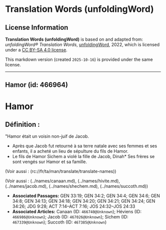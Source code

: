 # Translation Words (unfoldingWord)

## License Information

**Translation Words (unfoldingWord)** is based on and adapted from: _unfoldingWord® Translation Words_, [unfoldingWord](https://unfoldingword.org/utw), 2022, which is licensed under a [CC BY-SA 4.0 license](https://creativecommons.org/licenses/by-sa/4.0/legalcode.en).

This markdown version (created `2025-10-16`) is provided under the same license.



--------------------------------

## Hamor (id: 466964)

Hamor
=====

Définition :
------------

"Hamor était un voisin non\-juif de Jacob.

* Après que Jacob fut retourné à sa terre natale avec ses femmes et ses enfants, il a acheté un lieu de sépulture du fils de Hamor.
* Le fils de Hamor Sichem a violé la fille de Jacob, Dinah\* Ses frères se sont vengés sur Hamor et sa famille.

(Voir aussi : (rc://fr/ta/man/translate/translate\-names))

(Voir aussi : (../names/canaan.md), (../names/hivite.md), (../names/jacob.md), (../names/shechem.md), (../names/succoth.md))

* **Associated Passages:** GEN 33:19; GEN 34:2; GEN 34:4; GEN 34:6; GEN 34:8; GEN 34:13; GEN 34:18; GEN 34:20; GEN 34:21; GEN 34:24; GEN 34:26; JDG 9:28; ACT 7:14–ACT 7:16; JOS 24:32–JOS 24:33
* **Associated Articles:** Canaan (ID: `466740@Unknown`); Héviens (ID: `466986@Unknown`); Jacob (ID: `467026@Unknown`); Sichem (ID: `467339@Unknown`); Succoth (ID: `467385@Unknown`)

